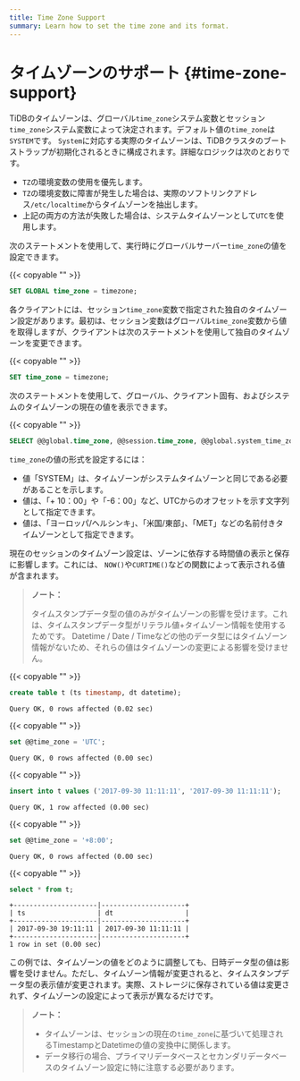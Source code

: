 ```yaml
---
title: Time Zone Support
summary: Learn how to set the time zone and its format.
---
```


# タイムゾーンのサポート {#time-zone-support}

TiDBのタイムゾーンは、グローバル`time_zone`システム変数とセッション`time_zone`システム変数によって決定されます。デフォルト値の`time_zone`は`SYSTEM`です。 `System`に対応する実際のタイムゾーンは、TiDBクラスタのブートストラップが初期化されるときに構成されます。詳細なロジックは次のとおりです。

-   `TZ`の環境変数の使用を優先します。
-   `TZ`の環境変数に障害が発生した場合は、実際のソフトリンクアドレス`/etc/localtime`からタイムゾーンを抽出します。
-   上記の両方の方法が失敗した場合は、システムタイムゾーンとして`UTC`を使用します。

次のステートメントを使用して、実行時にグローバルサーバー`time_zone`の値を設定できます。

{{< copyable "" >}}

```sql
SET GLOBAL time_zone = timezone;
```

各クライアントには、セッション`time_zone`変数で指定された独自のタイムゾーン設定があります。最初は、セッション変数はグローバル`time_zone`変数から値を取得しますが、クライアントは次のステートメントを使用して独自のタイムゾーンを変更できます。

{{< copyable "" >}}

```sql
SET time_zone = timezone;
```

次のステートメントを使用して、グローバル、クライアント固有、およびシステムのタイムゾーンの現在の値を表示できます。

{{< copyable "" >}}

```sql
SELECT @@global.time_zone, @@session.time_zone, @@global.system_time_zone;
```

`time_zone`の値の形式を設定するには：

-   値「SYSTEM」は、タイムゾーンがシステムタイムゾーンと同じである必要があることを示します。
-   値は、「+ 10：00」や「-6：00」など、UTCからのオフセットを示す文字列として指定できます。
-   値は、「ヨーロッパ/ヘルシンキ」、「米国/東部」、「MET」などの名前付きタイムゾーンとして指定できます。

現在のセッションのタイムゾーン設定は、ゾーンに依存する時間値の表示と保存に影響します。これには、 `NOW()`や`CURTIME()`などの関数によって表示される値が含まれます。

> **ノート：**
>
> タイムスタンプデータ型の値のみがタイムゾーンの影響を受けます。これは、タイムスタンプデータ型がリテラル値+タイムゾーン情報を使用するためです。 Datetime / Date / Timeなどの他のデータ型にはタイムゾーン情報がないため、それらの値はタイムゾーンの変更による影響を受けません。

{{< copyable "" >}}

```sql
create table t (ts timestamp, dt datetime);
```

```
Query OK, 0 rows affected (0.02 sec)
```

{{< copyable "" >}}

```sql
set @@time_zone = 'UTC';
```

```
Query OK, 0 rows affected (0.00 sec)
```

{{< copyable "" >}}

```sql
insert into t values ('2017-09-30 11:11:11', '2017-09-30 11:11:11');
```

```
Query OK, 1 row affected (0.00 sec)
```

{{< copyable "" >}}

```sql
set @@time_zone = '+8:00';
```

```
Query OK, 0 rows affected (0.00 sec)
```

{{< copyable "" >}}

```sql
select * from t;
```

```
+---------------------|---------------------+
| ts                  | dt                  |
+---------------------|---------------------+
| 2017-09-30 19:11:11 | 2017-09-30 11:11:11 |
+---------------------|---------------------+
1 row in set (0.00 sec)
```

この例では、タイムゾーンの値をどのように調整しても、日時データ型の値は影響を受けません。ただし、タイムゾーン情報が変更されると、タイムスタンプデータ型の表示値が変更されます。実際、ストレージに保存されている値は変更されず、タイムゾーンの設定によって表示が異なるだけです。

> **ノート：**
>
> -   タイムゾーンは、セッションの現在の`time_zone`に基づいて処理されるTimestampとDatetimeの値の変換中に関係します。
> -   データ移行の場合、プライマリデータベースとセカンダリデータベースのタイムゾーン設定に特に注意する必要があります。
